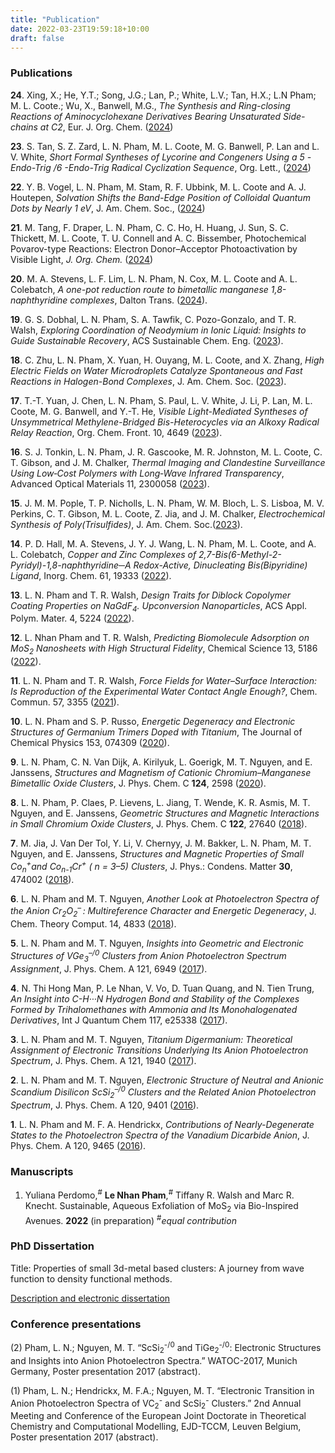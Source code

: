 ```yaml
---
title: "Publication"
date: 2022-03-23T19:59:18+10:00
draft: false
---
```


### Publications 

**24**\. Xing, X.; He, Y.T.; Song, J.G.; Lan, P.; White, L.V.; Tan, H.X.; L.N Pham; M. L. Coote.; Wu, X., Banwell, M.G., *The Synthesis and Ring-closing Reactions of Aminocyclohexane Derivatives Bearing Unsaturated Side-chains at C2*, Eur. J. Org. Chem. ([2024](https://doi.org/10.1002/ejoc.202400455))

**23**\. S. Tan, S. Z. Zard, L. N. Pham, M. L. Coote, M. G. Banwell, P. Lan and  L. V. White, *Short Formal Syntheses of Lycorine and Congeners Using a 5 -Endo-Trig /6 -Endo-Trig Radical Cyclization Sequence*, Org. Lett., ([2024](https://doi.org/10.1021/acs.orglett.4c01271))

**22**\. Y. B. Vogel, L. N. Pham, M. Stam, R. F. Ubbink, M. L. Coote and A. J.  Houtepen, *Solvation Shifts the Band-Edge Position of Colloidal Quantum  Dots by Nearly 1 eV*, J. Am. Chem. Soc., ([2024](https://doi.org/10.1021/jacs.4c00402))

**21**\. M. Tang, F. Draper, L. N. Pham, C. C. Ho, H. Huang, J. Sun, S. C.  Thickett, M. L. Coote, T. U. Connell and A. C. Bissember, Photochemical  Povarov-type Reactions: Electron Donor–Acceptor Photoactivation by  Visible Light, *J. Org. Chem.* ([2024](https://doi.org/10.1021/acs.joc.3c02746))

**20**\. M. A. Stevens, L. F. Lim, L. N. Pham, N. Cox, M. L. Coote and A. L.  Colebatch, *A one-pot reduction route to bimetallic manganese  1,8-naphthyridine complexes*, Dalton Trans. ([2024](https://doi.org/10.1039/D3DT03709F)). 

**19**\. G. S. Dobhal, L. N. Pham, S. A. Tawfik, C. Pozo-Gonzalo, and T. R. Walsh, *Exploring Coordination of Neodymium in Ionic Liquid: Insights to Guide Sustainable Recovery*, ACS Sustainable Chem. Eng. ([2023](https://doi.org/10.1021/acssuschemeng.3c04920)). 

**18**\. C. Zhu, L. N. Pham, X. Yuan, H. Ouyang, M. L. Coote, and X. Zhang, *High Electric Fields on Water Microdroplets Catalyze Spontaneous and Fast Reactions in Halogen-Bond Complexes*, J. Am. Chem. Soc. ([2023](https://doi.org/10.1021/jacs.3c08818)).

**17**\. T.-T. Yuan, J. Chen, L. N. Pham, S. Paul, L. V. White, J. Li, P. Lan, M. L. Coote, M. G. Banwell, and Y.-T. He, *Visible Light-Mediated Syntheses of Unsymmetrical Methylene-Bridged Bis-Heterocycles via an Alkoxy Radical Relay Reaction*, Org. Chem. Front. 10, 4649 ([2023](https://doi.org/10.1039/D3QO00754E)).

**16**\. S. J. Tonkin, L. N. Pham, J. R. Gascooke, M. R. Johnston, M. L. Coote, C. T. Gibson, and J. M. Chalker, *Thermal Imaging and Clandestine Surveillance Using Low‐Cost Polymers with Long‐Wave Infrared Transparency*, Advanced Optical Materials 11, 2300058 ([2023](https://doi.org/10.1002/adom.202300058)).

**15**\. J. M. M. Pople, T. P. Nicholls, L. N. Pham, W. M. Bloch, L. S. Lisboa, M. V. Perkins, C. T. Gibson, M. L. Coote, Z. Jia, and J. M. Chalker, *Electrochemical Synthesis of Poly(Trisulfides)*, J. Am. Chem. Soc.([2023](https://doi.org/10.1021/jacs.3c03239)).

**14**\. P. D. Hall, M. A. Stevens, J. Y. J. Wang, L. N. Pham, M. L. Coote, and A. L. Colebatch, *Copper and Zinc Complexes of 2,7-Bis(6-Methyl-2-Pyridyl)-1,8-naphthyridine─A Redox-Active, Dinucleating Bis(Bipyridine) Ligand*, Inorg. Chem. 61, 19333 ([2022](https://doi.org/10.1021/acs.inorgchem.2c03126)).

**13**\. L. N. Pham and T. R. Walsh, *Design Traits for Diblock Copolymer Coating Properties on NaGdF<sub>4</sub>. Upconversion Nanoparticles*, ACS Appl. Polym. Mater. 4, 5224 ([2022](https://doi.org/10.1021/acsapm.2c00738)).

**12**\. L. Nhan Pham and T. R. Walsh, *Predicting Biomolecule Adsorption on MoS<sub>2</sub> Nanosheets with High Structural Fidelity*, Chemical Science 13, 5186 ([2022](https://doi.org/10.1039/D1SC06814H)).

**11**\. L. N. Pham and T. R. Walsh, *Force Fields for Water–Surface Interaction: Is Reproduction of the Experimental Water Contact Angle Enough?*, Chem. Commun. 57, 3355 ([2021](https://doi.org/10.1039/D1CC00426C)).

**10**\. L. N. Pham and S. P. Russo, *Energetic Degeneracy and Electronic Structures of Germanium Trimers Doped with Titanium*, The Journal of Chemical Physics 153, 074309 ([2020](https://doi.org/10.1063/5.0016230)).

**9**\. L. N. Pham, C. N. Van Dijk, A. Kirilyuk, L. Goerigk, M. T. Nguyen, and E. Janssens, *Structures and Magnetism of Cationic Chromium–Manganese Bimetallic Oxide Clusters*, J. Phys. Chem. C **124**, 2598 ([2020](https://doi.org/10.1021/acs.jpcc.9b10075)). 

**8**\. L. N. Pham, P. Claes, P. Lievens, L. Jiang, T. Wende, K. R. Asmis, M. T. Nguyen, and E. Janssens, *Geometric Structures and Magnetic Interactions in Small Chromium Oxide Clusters*, J. Phys. Chem. C **122**, 27640 ([2018](https://doi.org/10.1021/acs.jpcc.8b10035)).

**7**\. M. Jia, J. Van Der Tol, Y. Li, V. Chernyy, J. M. Bakker, L. N. Pham, M. T. Nguyen, and E. Janssens, *Structures and Magnetic Properties of Small Co<sub>n</sub><sup>+</sup>and Co<sub>n-1</sub>Cr<sup>+</sup> ( n = 3–5) Clusters*, J. Phys.: Condens. Matter **30**, 474002 ([2018](https://doi.org/10.1088/1361-648X/aae7b3)).

**6**\. L. N. Pham and M. T. Nguyen, *Another Look at Photoelectron Spectra of the Anion Cr<sub>2</sub>O<sub>2</sub><sup>–</sup> : Multireference Character and Energetic Degeneracy*, J. Chem. Theory Comput. 14, 4833 ([2018](https://doi.org/10.1021/acs.jctc.8b00412)).

**5**\. L. N. Pham and M. T. Nguyen, *Insights into Geometric and Electronic Structures of VGe<sub>3</sub><sup>–/0</sup> Clusters from Anion Photoelectron Spectrum Assignment*, J. Phys. Chem. A 121, 6949 ([2017](https://doi.org/10.1021/acs.jpca.7b07459)).

**4**\. N. Thi Hong Man, P. Le Nhan, V. Vo, D. Tuan Quang, and N. Tien Trung, *An Insight into C-H···N Hydrogen Bond and Stability of the Complexes Formed by Trihalomethanes with Ammonia and Its Monohalogenated Derivatives*, Int J Quantum Chem 117, e25338 ([2017](https://doi.org/10.1002/qua.25338)).

**3**\. L. N. Pham and M. T. Nguyen, *Titanium Digermanium: Theoretical Assignment of Electronic Transitions Underlying Its Anion Photoelectron Spectrum*, J. Phys. Chem. A 121, 1940 ([2017](https://doi.org/10.1021/acs.jpca.7b00245)).

**2**\. L. N. Pham and M. T. Nguyen, *Electronic Structure of Neutral and Anionic Scandium Disilicon ScSi<sub>2</sub><sup>–/0</sup>  Clusters and the Related Anion Photoelectron Spectrum*, J. Phys. Chem. A 120, 9401 ([2016](https://doi.org/10.1021/acs.jpca.6b09067)).

**1**\. L. N. Pham and M. F. A. Hendrickx, *Contributions of Nearly-Degenerate States to the Photoelectron Spectra of the Vanadium Dicarbide Anion*, J. Phys. Chem. A 120, 9465 ([2016](https://doi.org/10.1021/acs.jpca.6b09498)).
    

### Manuscripts

1. Yuliana Perdomo,<sup>#</sup> **Le Nhan Pham**,<sup>#</sup> Tiffany R. Walsh and Marc R. Knecht. Sustainable, Aqueous Exfoliation of MoS<sub>2</sub> via Bio-Inspired Avenues. **2022** (in preparation) <sup>#</sup>*equal contribution* 

   

   

### PhD Dissertation

Title: Properties of small 3d-metal based clusters: A journey from wave function
to density functional methods.

[Description and electronic dissertation](https://limo.libis.be/primo-explore/fulldisplay?docid=LIRIAS2821608&context=L&vid=Lirias&search_scope=Lirias&tab=default_tab&lang=en_US&fromSitemap=1
"Dissertation")

### Conference presentations

(2) Pham, L. N.; Nguyen, M. T. “ScSi<sub>2</sub><sup>-/0</sup> and
TiGe<sub>2</sub><sup>-/0</sup>: Electronic Structures and Insights into Anion
Photoelectron Spectra.” WATOC-2017, Munich Germany, Poster presentation 2017
(abstract).

(1) Pham, L. N.; Hendrickx, M. F.A.; Nguyen, M. T. “Electronic Transition in
Anion Photoelectron Spectra of VC<sub>2</sub><sup>-</sup> and
ScSi<sub>2</sub><sup>-</sup> Clusters.” 2nd Annual Meeting and Conference of the
European Joint Doctorate in Theoretical Chemistry and Computational Modelling,
EJD-TCCM, Leuven Belgium, Poster presentation 2017 (abstract). 